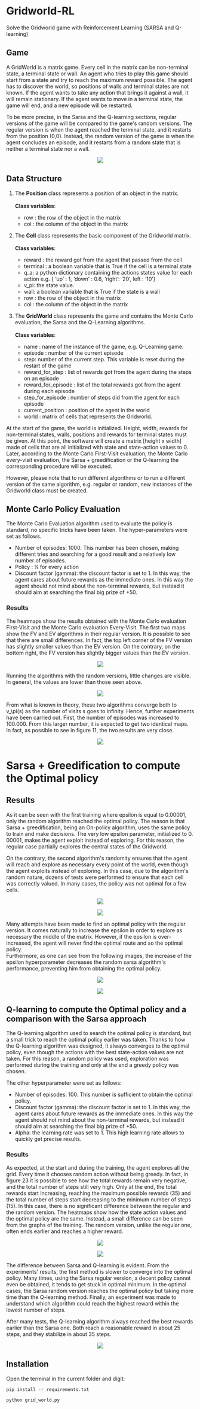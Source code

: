 # Gridworld-RL
Solve the Gridworld game with Reinforcement Learning (SARSA and Q-learning)

## Game 

A GridWorld is a matrix game. Every cell in the matrix can be non-terminal state, a terminal state or wall. An agent who tries to play this game should start from a state and try to reach the maximum reward possible. 
The agent has to discover the world, so positions of walls and terminal states are not known. If the agent wants to take any action that brings it against a wall, it will remain stationary. If the agent wants to move in a terminal state, the game will end, and a new episode will be restarted. 

To be more precise, in the Sarsa and the Q-learning sections, regular versions of the game will be compared to the game's random versions. The regular version is when the agent reached the terminal state, and it restarts from the position (0,0). Instead, the random version of the game is when the agent concludes an episode, and it restarts from a random state that is neither a terminal state nor a wall.

<p align="center">
  <img src="/doc/images/Game.PNG">
</p>


## Data Structure

1. The **Position** class represents a position of an object in the matrix.<br><br>
   **Class variables**:
   -  row : the row of the object in the matrix
   -	col : the column of the object in the matrix

2.  The **Cell** class represents the basic component of the Gridworld matrix.  <br><br>
  **Class variables**:
    -	reward : the reward got from the agent that passed from the cell
    -	terminal : a boolean variable that is True if the cell is a terminal state
    -	q_a: a python dictionary containing the actions states value for each action 
  e.g. { ‘up’ : 1, ‘down’ : 0.6, ‘right’: ‘20’, left : ‘10’}
    -	v_pi: the state value.
    -	wall: a boolean variable that is True if the state is a wall
    -	row : the row of the object in the matrix
    -	col : the column of the object in the matrix

3)	The **GridWorld** class represents the game and contains the Monte Carlo evaluation, the Sarsa and the Q-Learning algorithms. <br><br>
  **Class variables**: 
  
    -	name : name of the instance of the game, e.g. Q-Learning game.
    -	episode : number of the current episode
    -	step: number of the current step. This variable is reset during the restart of the game
    -	reward_for_step : list of rewards got from the agent during the steps on an episode
    -	reward_for_episode : list of the total rewards got from the agent during each episode
    -	step_for_episode : number of steps did from the agent for each episode
    -	current_position : position of the agent in the world
    -	world : matrix of cells that represents the Gridworld.


At the start of the game, the world is initialized. Height, width, rewards for non-terminal states, walls, positions and rewards for terminal states must be given. At this point, the software will create a matrix [height x width] made of  cells that are all initialized with state and state-action values to 0. Later, according to the Monte Carlo First-Visit evaluation, the Monte Carlo every-visit evaluation, the Sarsa + greedification or the Q-learning the corresponding procedure will be executed. 

However, please note that to run different algorithms or to run a different version of the same algorithm, e.g. regular or random, new instances of the Gridworld class must be created.

## Monte Carlo Policy Evaluation

The Monte Carlo Evaluation algorithm used to evaluate the policy is standard, no specific tricks have been taken. The hyper-parameters were set as follows.

- Number of episodes: 1000. This number has been chosen, making different tries and searching for a good result and a relatively low number of episodes. 
- Policy : ¼ for every action
- Discount factor (gamma): the discount factor is set to 1. In this way, the agent cares about future rewards as the immediate ones. In this way the agent should not mind about the non-terminal rewards, but instead  it should aim at searching the final big prize of +50.

### Results

The heatmaps show the results obtained with the Monte Carlo evaluation First-Visit and the Monte Carlo evaluation Every-Visit. The first two maps show the FV and EV algorithms in their regular version. It is possible to see that there are small differences. In fact, the top left corner of the FV version has slightly smaller values than the EV version. On the contrary, on the bottom right, the FV version has slightly bigger values than the EV version. 

<p align="center">
  <img src="/doc/images/Monte_carlo_eval_EV_FV_regular.png">
</p>

Running the algorithms with the random versions, little changes are visible. In general, the values are lower than those seen above.

<p align="center">
  <img src="/doc/images/Monte_carlo_eval_EV_FV_random.png">
</p>

From what is known in theory, these two algorithms converge both to v_\pi(s) as the number of visits s goes to infinity. Hence, further experiments have been carried out.
First, the number of episodes was increased to 100.000. From this larger number, it is expected to get two identical maps. In fact, as possible to see in figure 11, the two results are very close.

<p align="center">
  <img src="/doc/images/Monte_carlo_eval_EV_FV_random_longrun.png">
</p>

# Sarsa + Greedification to compute the Optimal policy

## Results

As it can be seen with the first training where epsilon is equal to 0.00001, only the random algorithm reached the optimal policy. The reason is that Sarsa + greedification, being an On-policy algorithm, uses the same policy to train and make decisions. The very low epsilon parameter, initialized to 0. 00001, makes the agent exploit instead of exploring. For this reason, the regular case partially explores the central states of the Gridworld. 

On the contrary, the second algorithm's randomity ensures that the agent will reach and explore as necessary every point of the world, even though the agent exploits instead of exploring. In this case, due to the algorithm's random nature, dozens of tests were performed to ensure that each cell was correctly valued. In many cases, the policy was not optimal for a few cells.


<p align="center">
  <img src="/doc/images/sarsa_comparation_0_0001.png">
</p>

<p align="center">
  <img src="/doc/images/sarsa_comparation_graphs_0_00001.png">
</p>


Many attempts have been made to find an optimal policy with the regular version. It comes naturally to increase the epsilon in order to explore as necessary the middle of the matrix. However, if the epsilon is over-increased, the agent will never find the optimal route and so the optimal policy.  
Furthermore, as one can see from the following images, the increase of the epsilon hyperparameter decreases the random sarsa algorithm's performance, preventing him from obtaining the optimal policy.


<p align="center">
  <img src="/doc/images/sarsa_comparation_0_20.png">
</p>

<p align="center">
  <img src="/doc/images/sarsa_comparation_graphs_0_2.png">
</p>

## Q-learning to compute the Optimal policy and a comparison with the Sarsa approach

The Q-learning algorithm used to search the optimal policy is standard, but a small trick to reach the optimal policy earlier was taken. Thanks to how the Q-learning algorithm was designed, it always converges to the optimal policy, even though the actions with the best state-action values are not taken. For this reason, a random policy was used, exploration was performed during the training and only at the end a greedy policy was chosen.

The other hyperparameter were set as follows:

-	Number of episodes: 100. This number is sufficient to obtain the optimal policy.
-	Discount factor (gamma): the discount factor is set to 1. In this way, the agent cares about future rewards as the immediate ones. In this way the agent should not mind about the non-terminal rewards, but instead  it should aim at searching the final big prize of +50.
-	Alpha: the learning rate was set to 1. This high learning rate allows to quickly get precise results.  

### Results

As expected, at the start and during the training, the agent explores all the grid. Every time it chooses random action without being greedy. In fact, in figure 23 it is possible to see how the total rewards remain very negative, and the total number of steps still very high. Only at the end, the total rewards start increasing, reaching the maximum possible rewards (35) and the total number of steps start decreasing to the minimum number of steps (15).
In this case, there is no significant difference between the regular and the random version. The heatmaps show how the state action values and the optimal policy are the same. Instead, a small difference can be seen from the graphs of the training. The random version, unlike the regular one, often ends earlier and reaches a higher reward.

<p align="center">
  <img src="/doc/images/q_learning_comparation.png">
</p>

<p align="center">
  <img src="/doc/images/q_learning_comparation_graphs.png">
</p>

The difference between Sarsa and Q-learning is evident. From the experiments' results, the first method is slower to converge into the optimal policy. Many times, using the Sarsa regular version, a decent policy cannot even be obtained, it tends to get stuck in optimal minimum. In the optimal cases, the Sarsa random version reaches the optimal policy but taking more time than the Q-learning method. 
Finally, an experiment was made to understand which algorithm could reach the highest reward within the lowest number of steps.

After many tests, the Q-learning algorithm always reached the best rewards earlier than the Sarsa one. Both reach a reasonable reward in about 25 steps, and they stabilize in about 35 steps.

<p align="center">
  <img src="/doc/images/Optimal_path_graph.png">
</p>

## Installation
Open the terminal in the current folder and digit:


```sh 
pip install -r requirements.txt 
```

```sh 
python grid_world.py
```
